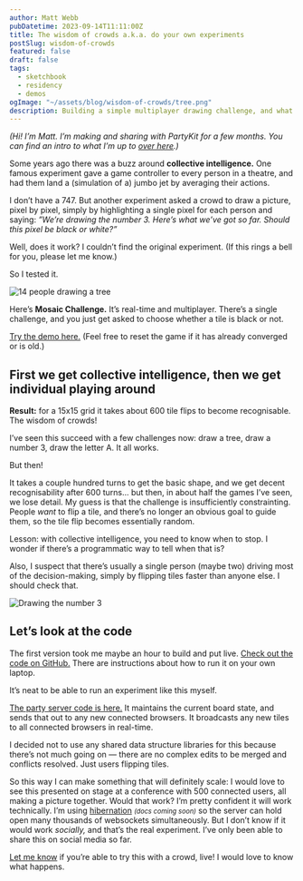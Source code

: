 ```yaml
---
author: Matt Webb
pubDatetime: 2023-09-14T11:11:00Z
title: The wisdom of crowds a.k.a. do your own experiments
postSlug: wisdom-of-crowds
featured: false
draft: false
tags:
  - sketchbook
  - residency
  - demos
ogImage: "~/assets/blog/wisdom-of-crowds/tree.png"
description: Building a simple multiplayer drawing challenge, and what I learnt.
---
```


_(Hi! I’m Matt. I’m making and sharing with PartyKit for a few months. You can find an intro to what I’m up to [over here](/posts/everything-is-better-with-friends).)_

Some years ago there was a buzz around **collective intelligence.** One famous experiment gave a game controller to every person in a theatre, and had them land a (simulation of a) jumbo jet by averaging their actions.

I don’t have a 747. But another experiment asked a crowd to draw a picture, pixel by pixel, simply by highlighting a single pixel for each person and saying: _”We’re drawing the number 3. Here’s what we’ve got so far. Should this pixel be black or white?”_

Well, does it work? I couldn’t find the original experiment. (If this rings a bell for you, please let me know.)

So I tested it.

![14 people drawing a tree](~/assets/blog/wisdom-of-crowds/tree.png)

Here’s **Mosaic Challenge.** It’s real-time and multiplayer. There’s a single challenge, and you just get asked to choose whether a tile is black or not.

[Try the demo here.](https://mosaic-party.vercel.app/) (Feel free to reset the game if it has already converged or is old.)

## First we get collective intelligence, then we get individual playing around

**Result:** for a 15x15 grid it takes about 600 tile flips to become recognisable. The wisdom of crowds!

I’ve seen this succeed with a few challenges now: draw a tree, draw a number 3, draw the letter A. It all works.

But then!

It takes a couple hundred turns to get the basic shape, and we get decent recognisability after 600 turns... but then, in about half the games I’ve seen, we lose detail. My guess is that the challenge is insufficiently constrainting. People _want_ to flip a tile, and there’s no longer an obvious goal to guide them, so the tile flip becomes essentially random.

Lesson: with collective intelligence, you need to know when to stop. I wonder if there’s a programmatic way to tell when that is?

Also, I suspect that there’s usually a single person (maybe two) driving most of the decision-making, simply by flipping tiles faster than anyone else. I should check that.

![Drawing the number 3](~/assets/blog/wisdom-of-crowds/three-progress.png)

## Let’s look at the code

The first version took me maybe an hour to build and put live. [Check out the code on GitHub.](https://github.com/partykit/sketch-mosaic) There are instructions about how to run it on your own laptop.

It’s neat to be able to run an experiment like this myself.

[The party server code is here.](https://github.com/partykit/sketch-mosaic/blob/main/src/partykit/server.ts) It maintains the current board state, and sends that out to any new connected browsers. It broadcasts any new tiles to all connected browsers in real-time.

I decided not to use any shared data structure libraries for this because there’s not much going on — there are no complex edits to be merged and conflicts resolved. Just users flipping tiles.

So this way I can make something that will definitely scale: I would love to see this presented on stage at a conference with 500 connected users, all making a picture together. Would that work? I’m pretty confident it will work technically. I’m using [hibernation](https://docs.partykit.io/guides/scaling-partykit-servers-with-hibernation) _<small>(docs coming soon)</small>_ so the server can hold open many thousands of websockets simultaneously. But I don’t know if it would work _socially,_ and that’s the real experiment. I’ve only been able to share this on social media so far.

[Let me know](https://twitter.com/genmon) if you’re able to try this with a crowd, live! I would love to know what happens.

